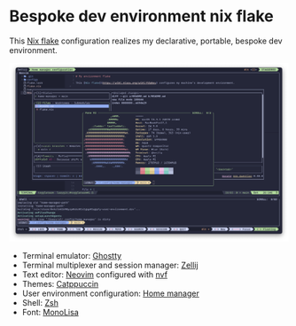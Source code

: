 # Bespoke dev environment nix flake

This [Nix flake](https://wiki.nixos.org/wiki/Flakes) configuration realizes my
declarative, portable, bespoke dev environment.

![my terminal](./assets/ghostty-screenshot.png)

- Terminal emulator: [Ghostty](https://ghostty.org/)
- Terminal multiplexer and session manager: [Zellij](https://zellij.dev/)
- Text editor: [Neovim](https://neovim.io/) configured with
  [nvf](https://github.com/NotAShelf/nvf)
- Themes: [Catppuccin](https://catppuccin.com/)
- User environment configuration:
  [Home manager](https://github.com/nix-community/home-manager)
- Shell: [Zsh](https://www.zsh.org/)
- Font: [MonoLisa](https://www.monolisa.dev/)
